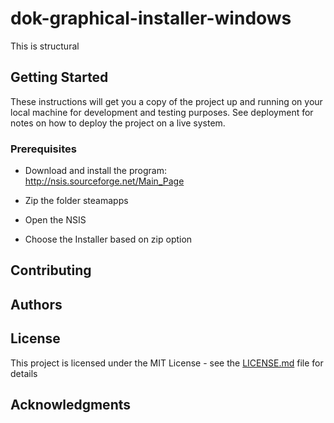 # dok-graphical-installer-windows

This is structural 

## Getting Started

These instructions will get you a copy of the project up and running on your local machine for development and testing purposes. See deployment for notes on how to deploy the project on a live system.

### Prerequisites

* Download and install the program:
http://nsis.sourceforge.net/Main_Page

* Zip the folder steamapps

* Open the NSIS

* Choose the Installer based on zip option

### 

## Contributing

## Authors

## License

This project is licensed under the MIT License - see the [LICENSE.md](LICENSE.md) file for details

## Acknowledgments

